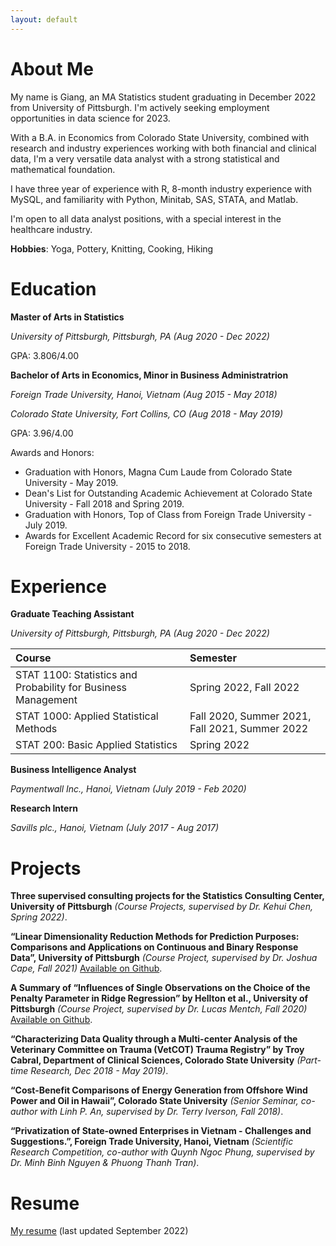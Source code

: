 ```yaml
---
layout: default
---
```


# About Me

My name is Giang, an MA Statistics student graduating in December 2022 from University of Pittsburgh. I'm actively seeking employment opportunities in data science for 2023.

With a B.A. in Economics from Colorado State University, combined with research and industry experiences working with both financial and clinical data, I'm a very versatile data analyst with a strong statistical and mathematical foundation. 

I have three year of experience with R, 8-month industry experience with MySQL, and familiarity with Python, Minitab, SAS, STATA, and Matlab. 

I'm open to all data analyst positions, with a special interest in the healthcare industry.

**Hobbies**: Yoga, Pottery, Knitting, Cooking, Hiking

# Education

**Master of Arts in Statistics** 

*University of Pittsburgh, Pittsburgh, PA (Aug 2020 - Dec 2022)*

GPA: 3.806/4.00

**Bachelor of Arts in Economics, Minor in Business Administratrion**

*Foreign Trade University, Hanoi, Vietnam (Aug 2015 - May 2018)*

*Colorado State University, Fort Collins, CO (Aug 2018 - May 2019)*

GPA: 3.96/4.00

Awards and Honors:

* Graduation with Honors, Magna Cum Laude from Colorado State University - May 2019.
* Dean's List for Outstanding Academic Achievement at Colorado State University - Fall 2018 and Spring 2019.
* Graduation with Honors, Top of Class from Foreign Trade University - July 2019.
* Awards for Excellent Academic Record for six consecutive semesters at Foreign Trade University - 2015 to 2018.

# Experience

**Graduate Teaching Assistant**

*University of Pittsburgh, Pittsburgh, PA (Aug 2020 - Dec 2022)*

| Course       | Semester         |
|:-------------|:------------------|
| STAT 1100: Statistics and Probability for Business Management           | Spring 2022, Fall 2022 |
| STAT 1000: Applied Statistical Methods           | Fall 2020, Summer 2021, Fall 2021, Summer 2022 |
| STAT 200: Basic Applied Statistics | Spring 2022   |

**Business Intelligence Analyst**

*Paymentwall Inc., Hanoi, Vietnam (July 2019 - Feb 2020)*

**Research Intern**

*Savills plc., Hanoi, Vietnam (July 2017 - Aug 2017)*

# Projects

**Three supervised consulting projects for the Statistics Consulting Center, University of Pittsburgh** *(Course Projects, supervised by Dr. Kehui Chen, Spring 2022)*.

**“Linear Dimensionality Reduction Methods for Prediction Purposes: Comparisons and Applications on Continuous and Binary Response Data”, University of Pittsburgh** *(Course Project, supervised by Dr. Joshua Cape, Fall 2021)* [Available on Github](https://github.com/giaangvu/Linear_Dimensionality_Reduction).

**A Summary of “Influences of Single Observations on the Choice of the Penalty Parameter in Ridge Regression” by Hellton et al., University of Pittsburgh** *(Course Project, supervised by Dr. Lucas Mentch, Fall 2020)* [Available on Github](https://github.com/giaangvu/Ridge_Penalty_Parameter).

**“Characterizing Data Quality through a Multi-center Analysis of the Veterinary Committee on Trauma (VetCOT) Trauma Registry” by Troy Cabral, Department of Clinical Sciences, Colorado State University** *(Part-time Research, Dec 2018 - May 2019)*.

**“Cost-Benefit Comparisons of Energy Generation from Offshore Wind Power and Oil in Hawaii”, Colorado State University** *(Senior Seminar, co-author with Linh P. An, supervised by Dr. Terry Iverson, Fall 2018)*.

**“Privatization of State-owned Enterprises in Vietnam - Challenges and Suggestions.”, Foreign Trade University, Hanoi, Vietnam** *(Scientific Research Competition, co-author with Quynh Ngoc Phung, supervised by Dr. Minh Binh Nguyen & Phuong Thanh Tran)*.

# Resume

[My resume](https://drive.google.com/file/d/1Cao4dnipFmyrtKnzW4bl7PrjOtw-dIPP/view?usp=sharing) (last updated September 2022)
